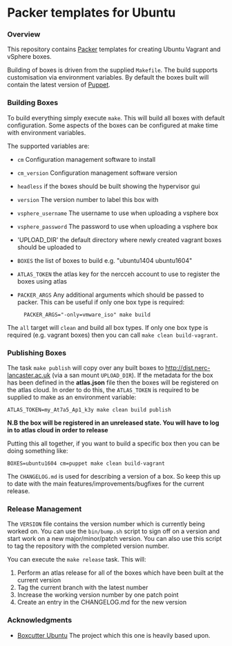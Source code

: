 # Packer templates for Ubuntu

### Overview

This repository contains [Packer](https://packer.io/) templates for creating Ubuntu Vagrant and vSphere boxes.

Building of boxes is driven from the supplied `Makefile`. The build supports customisation via environment
variables. By default the boxes built will contain the latest version of [Puppet](https://puppet.com).

### Building Boxes

To build everything simply execute `make`. This will build all boxes with default configuration. Some aspects of the boxes can be
configured at make time with environment variables.

The supported variables are:

- `cm` Configuration management software to install
- `cm_version` Configuration management software version
- `headless` if the boxes should be built showing the hypervisor gui
- `version` The version number to label this box with
- `vsphere_username` The username to use when uploading a vsphere box
- `vsphere_password` The password to use when uploading a vsphere box
- 'UPLOAD_DIR' the default directory where newly created vagrant boxes should be uploaded to
- `BOXES` the list of boxes to build e.g. "ubuntu1404 ubuntu1604"
- `ATLAS_TOKEN` the atlas key for the nercceh account to use to register the boxes using atlas
- `PACKER_ARGS` Any additional arguments which should be passed to packer. This can be useful if only one box type is required:

        PACKER_ARGS="-only=vmware_iso" make build

The `all` target will `clean` and build all box types. If only one box type is required (e.g. vagrant boxes) then you 
can call `make clean build-vagrant`.

### Publishing Boxes

The task `make publish` will copy over any built boxes to http://dist.nerc-lancaster.ac.uk (via a san mount `UPLOAD_DIR`). If the 
metadata for the box has been defined in the **atlas.json** file then the boxes will be registered on the atlas cloud. In order to
do this, the `ATLAS_TOKEN` is required to be supplied to make as an environment variable:

    ATLAS_TOKEN=my_At7a5_Ap1_k3y make clean build publish

**N.B the box will be registered in an unreleased state. You will have to log in to atlas cloud in order to release**

Putting this all together, if you want to build a specific box then you can be doing something like:

    BOXES=ubuntu1604 cm=puppet make clean build-vagrant

The `CHANGELOG.md` is used for describing a version of a box. So keep this up to date with the main features/improvements/bugfixes
for the current release.

### Release Management

The `VERSION` file contains the version number which is currently being worked on. You can use the `bin/bump.sh` script to
sign off on a version and start work on a new major/minor/patch version. You can also use this script to tag the repository
with the completed version number.

You can execute the `make release` task. This will:

1. Perform an atlas release for all of the boxes which have been built at the current version
2. Tag the current branch with the latest number
3. Increase the working version number by one patch point
4. Create an entry in the CHANGELOG.md for the new version

### Acknowledgments

- [Boxcutter Ubuntu](https://github.com/boxcutter/ubuntu) The project which this one is heavily based upon.
